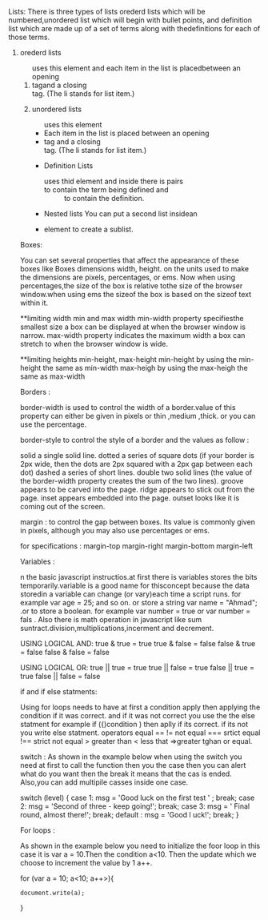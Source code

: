 
Lists:
There is three types of lists orederd lists which will be numbered,unordered list which will begin with bullet points,
and definition list which are made up of a set of terms along with thedefinitions for each of those terms.

1. orederd lists <ol> uses this element and each item in the list is placedbetween an opening <li> tagand a closing </li> tag.
 (The li stands for list item.) 



2. unordered lists <ul> uses this element <li> Each item in the list is placed between an opening <li> tag and a closing </li> tag.
 (The li stands for list item.)


3. Definition Lists <dl> uses thid element and inside there is pairs <dt> to contain the term being defined and  <dd> to contain the
 definition.




4. Nested lists You can put a second list insidean <li> element to create a sublist.



 
Boxes:

You can set several properties that affect the appearance of these boxes like Boxes dimensions width, height. on the units used 
to make the dimensions are pixels, percentages, or ems. Now when using percentages,the size of the box is relative tothe size of the browser window.when using ems the sizeof the box is based on the sizeof text within it.


 
 **limiting width min and max width
 min-width property specifiesthe smallest size a box can be displayed at when the browser window is narrow.
 max-width property indicates the maximum width a box can stretch to when the browser window is wide.

 **limiting heights min-height, max-height
 min-height by using the min-height the same as min-width
 max-heigh  by using the max-heigh  the same as max-width

 Borders :

 border-width  is used to control the width of a border.value of this property can either be given
in pixels or thin ,medium ,thick. or you can use the percentage. 


border-style to control the style of a border and the values as follow :

solid a single solid line.
dotted a series of square dots
(if your border is 2px wide, then
the dots are 2px squared with a
2px gap between each dot)
dashed a series of short lines.
double two solid lines (the
value of the border-width
property creates the sum of the
two lines).
groove appears to be carved
into the page.
ridge appears to stick out from
the page.
inset appears embedded into
the page.
outset looks like it is coming
out of the screen.

margin : to control the gap between boxes. Its value is commonly given in pixels, although you may also use percentages or ems.
 
 for specifications :
 margin-top
margin-right
margin-bottom
margin-left

Variables :

n the basic javascript instructios.at first there is variables stores the bits temporarily.variable is a good name for thisconcept because the data storedin a variable can change (or vary)each time a script runs. for example var age = 25; and so on. or store a string var name = "Ahmad"; .or to store a boolean. 
for example var number = true or var number = fals . Also there is math operation in javascript like sum
suntract.division,multiplications,incerment and decrement.

USING LOGICAL AND:
true & true = true
true & false = false
false & true = false
false & false = false

USING LOGICAL OR:
true || true = true
true || false = true 
false || true = true
false || false = false


if and if else  statments:

Using for loops needs to have at first a condition apply then applying the condition if it was correct. and if it was not correct you use the  the else statment for example if ({)condition ) then aplly if its correct. if its not you write else  statment. operators equal == != not equal === srtict equal  !== strict not equal > greater than < less that =>greater tghan or equal.

switch :
As shown in the example below when using the switch you need at first to call the function then you the case then
you can alert what do you want then the break it means that the cas is ended. Also,you can add multipile casses
inside one case.



switch (level) {
case 1:
msg = 'Good luck on the first test ' ;
break;
case 2:
msg = 'Second of three - keep going!';
break;
case 3:
msg = ' Final round, almost there!';
break;
default :
msg = 'Good l uck!';
break;
}

For loops :

As shown in the example below you need to initialize the foor loop in this case it is var a = 10.Then the condition
a<10. Then the update which we choose to increment the value by 1  a++.

for (var a = 10; a<10; a++>){

    document.write(a);
}
